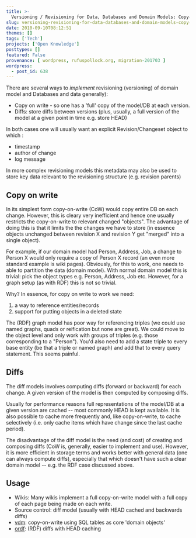 ```yaml
---
title: >-
  Versioning / Revisioning for Data, Databases and Domain Models: Copy-on-Write and Diffs
slug: versioning-revisioning-for-data-databases-and-domain-models-copy-on-write-and-diffs
date: 2010-09-10T08:12:51
themes: []
tags: ['Tech']
projects: ['Open Knowledge']
posttypes: []
featured: False
provenance: [ wordpress, rufuspollock.org, migration-201703 ]
wordpress:
  - post_id: 638
---
```


There are several ways to *implement* revisioning (versioning) of domain model and Databases and data generally):

  * Copy on write - so one has a 'full' copy of the model/DB at each version.
  * Diffs: store diffs between versions (plus, usually, a full version of the model at a given point in time e.g. store HEAD)

In both cases one will usually want an explicit Revision/Changeset object to which :

  * timestamp
  * author of change
  * log message

In more complex revisioning models this metadata may also be used to store key data relevant to the revisioning structure (e.g. revision parents)

## Copy on write

In its simplest form copy-on-write (CoW) would copy entire DB on each change. However, this is cleary very inefficient and hence one usually restricts the copy-on-write to relevant changed "objects". The advantage of doing this is that it limits the the changes we have to store (in essence objects unchanged between revision X and revision Y get "merged" into a single object).

For example, if our domain model had Person, Address, Job, a change to Person X would only require a copy of Person X record (an even more standard example is wiki pages). Obviously, for this to work, one needs to able to partition the data (domain model). With normal domain model this is trivial: pick the object types e.g. Person, Address, Job etc. However, for a graph setup (as with RDF) this is not so trivial.

Why? In essence, for copy on write to work we need:

  1. a way to reference entities/records
  2. support for putting objects in a deleted state

The (RDF) graph model has poor way for referencing triples (we could use named graphs, quads or reification but none are great). We could move to the object level and only work with groups of triples (e.g. those corresponding to a "Person"). You'd also need to add a state triple to every base entity (be that a triple or named graph) and add that to every query statement. This seems painful.

## Diffs

The diff models involves computing diffs (forward or backward) for each change. A given version of the model is then computed by composing diffs.

Usually for performance reasons full representations of the model/DB at a given version are cached -- most commonly HEAD is kept available. It is also possible to cache more frequently and, like copy-on-write, to cache selectively (i.e. only cache items which have change since the last cache period).

The disadvantage of the diff model is the need (and cost) of creating and composing diffs (CoW is, generally, easier to implement and use). However, it is more efficient in storage terms and works better with general data (one can always compute diffs), especially that which doesn't have such a clear domain model -- e.g. the RDF case discussed above.

## Usage

  * Wikis: Many wikis implement a full copy-on-write model with a full copy of each page being made on each write.
  * Source control: diff model (usually with HEAD cached and backwards diffs)
  * [vdm](http://okfn.org/projects/vdm/): copy-on-write using SQL tables as core 'domain objects'
  * [ordf](http://packages.python.org/ordf/): (RDF) diffs with HEAD caching



